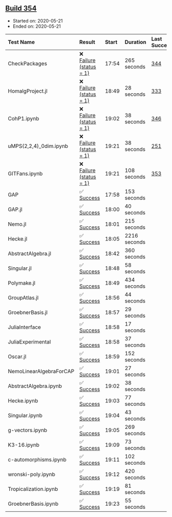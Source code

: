 ## [Build 354](https://oscarci.mathematik.uni-kl.de/job/oscar-julia-1.4/354/)

* Started on: 2020-05-21
* Ended on: 2020-05-21

| Test Name    | Result | Start | Duration | Last Success | First Failure |
|:-------------|:-------|:------|:---------|:-------------|:--------------|
| CheckPackages | ❌ [Failure (status = 1)](https://oscarci.mathematik.uni-kl.de/job/oscar-julia-1.4/354/artifact/logs/build-354/CheckPackages.log) | 17:54 | 265 seconds | [344](https://oscarci.mathematik.uni-kl.de/job/oscar-julia-1.4/344/) | [345](https://oscarci.mathematik.uni-kl.de/job/oscar-julia-1.4/345/) |
| HomalgProject.jl | ❌ [Failure (status = 1)](https://oscarci.mathematik.uni-kl.de/job/oscar-julia-1.4/354/artifact/logs/build-354/HomalgProject.jl.log) | 18:49 | 28 seconds | [333](https://oscarci.mathematik.uni-kl.de/job/oscar-julia-1.4/333/) | [334](https://oscarci.mathematik.uni-kl.de/job/oscar-julia-1.4/334/) |
| CohP1.ipynb | ❌ [Failure (status = 1)](https://oscarci.mathematik.uni-kl.de/job/oscar-julia-1.4/354/artifact/logs/build-354/CohP1.ipynb.log) | 19:02 | 38 seconds | [346](https://oscarci.mathematik.uni-kl.de/job/oscar-julia-1.4/346/) | [347](https://oscarci.mathematik.uni-kl.de/job/oscar-julia-1.4/347/) |
| uMPS(2,2,4)_0dim.ipynb | ❌ [Failure (status = 1)](https://oscarci.mathematik.uni-kl.de/job/oscar-julia-1.4/354/artifact/logs/build-354/uMPS-2-2-4-_0dim.ipynb.log) | 19:21 | 38 seconds | [251](https://oscarci.mathematik.uni-kl.de/job/oscar-julia-1.4/251/) | [252](https://oscarci.mathematik.uni-kl.de/job/oscar-julia-1.4/252/) |
| GITFans.ipynb | ❌ [Failure (status = 1)](https://oscarci.mathematik.uni-kl.de/job/oscar-julia-1.4/354/artifact/logs/build-354/GITFans.ipynb.log) | 19:21 | 108 seconds | [353](https://oscarci.mathematik.uni-kl.de/job/oscar-julia-1.4/353/) | [354](https://oscarci.mathematik.uni-kl.de/job/oscar-julia-1.4/354/) |
| GAP | ✅ [Success](https://oscarci.mathematik.uni-kl.de/job/oscar-julia-1.4/354/artifact/logs/build-354/GAP.log) | 17:58 | 153 seconds |  |  |
| GAP.jl | ✅ [Success](https://oscarci.mathematik.uni-kl.de/job/oscar-julia-1.4/354/artifact/logs/build-354/GAP.jl.log) | 18:00 | 40 seconds |  |  |
| Nemo.jl | ✅ [Success](https://oscarci.mathematik.uni-kl.de/job/oscar-julia-1.4/354/artifact/logs/build-354/Nemo.jl.log) | 18:01 | 215 seconds |  |  |
| Hecke.jl | ✅ [Success](https://oscarci.mathematik.uni-kl.de/job/oscar-julia-1.4/354/artifact/logs/build-354/Hecke.jl.log) | 18:05 | 2216 seconds |  |  |
| AbstractAlgebra.jl | ✅ [Success](https://oscarci.mathematik.uni-kl.de/job/oscar-julia-1.4/354/artifact/logs/build-354/AbstractAlgebra.jl.log) | 18:42 | 360 seconds |  |  |
| Singular.jl | ✅ [Success](https://oscarci.mathematik.uni-kl.de/job/oscar-julia-1.4/354/artifact/logs/build-354/Singular.jl.log) | 18:48 | 58 seconds |  |  |
| Polymake.jl | ✅ [Success](https://oscarci.mathematik.uni-kl.de/job/oscar-julia-1.4/354/artifact/logs/build-354/Polymake.jl.log) | 18:49 | 434 seconds |  |  |
| GroupAtlas.jl | ✅ [Success](https://oscarci.mathematik.uni-kl.de/job/oscar-julia-1.4/354/artifact/logs/build-354/GroupAtlas.jl.log) | 18:56 | 44 seconds |  |  |
| GroebnerBasis.jl | ✅ [Success](https://oscarci.mathematik.uni-kl.de/job/oscar-julia-1.4/354/artifact/logs/build-354/GroebnerBasis.jl.log) | 18:57 | 29 seconds |  |  |
| JuliaInterface | ✅ [Success](https://oscarci.mathematik.uni-kl.de/job/oscar-julia-1.4/354/artifact/logs/build-354/JuliaInterface.log) | 18:58 | 17 seconds |  |  |
| JuliaExperimental | ✅ [Success](https://oscarci.mathematik.uni-kl.de/job/oscar-julia-1.4/354/artifact/logs/build-354/JuliaExperimental.log) | 18:58 | 37 seconds |  |  |
| Oscar.jl | ✅ [Success](https://oscarci.mathematik.uni-kl.de/job/oscar-julia-1.4/354/artifact/logs/build-354/Oscar.jl.log) | 18:59 | 152 seconds |  |  |
| NemoLinearAlgebraForCAP | ✅ [Success](https://oscarci.mathematik.uni-kl.de/job/oscar-julia-1.4/354/artifact/logs/build-354/NemoLinearAlgebraForCAP.log) | 19:01 | 27 seconds |  |  |
| AbstractAlgebra.ipynb | ✅ [Success](https://oscarci.mathematik.uni-kl.de/job/oscar-julia-1.4/354/artifact/logs/build-354/AbstractAlgebra.ipynb.log) | 19:02 | 38 seconds |  |  |
| Hecke.ipynb | ✅ [Success](https://oscarci.mathematik.uni-kl.de/job/oscar-julia-1.4/354/artifact/logs/build-354/Hecke.ipynb.log) | 19:03 | 77 seconds |  |  |
| Singular.ipynb | ✅ [Success](https://oscarci.mathematik.uni-kl.de/job/oscar-julia-1.4/354/artifact/logs/build-354/Singular.ipynb.log) | 19:04 | 43 seconds |  |  |
| g-vectors.ipynb | ✅ [Success](https://oscarci.mathematik.uni-kl.de/job/oscar-julia-1.4/354/artifact/logs/build-354/g-vectors.ipynb.log) | 19:05 | 269 seconds |  |  |
| K3-16.ipynb | ✅ [Success](https://oscarci.mathematik.uni-kl.de/job/oscar-julia-1.4/354/artifact/logs/build-354/K3-16.ipynb.log) | 19:09 | 73 seconds |  |  |
| c-automorphisms.ipynb | ✅ [Success](https://oscarci.mathematik.uni-kl.de/job/oscar-julia-1.4/354/artifact/logs/build-354/c-automorphisms.ipynb.log) | 19:11 | 102 seconds |  |  |
| wronski-poly.ipynb | ✅ [Success](https://oscarci.mathematik.uni-kl.de/job/oscar-julia-1.4/354/artifact/logs/build-354/wronski-poly.ipynb.log) | 19:12 | 420 seconds |  |  |
| Tropicalization.ipynb | ✅ [Success](https://oscarci.mathematik.uni-kl.de/job/oscar-julia-1.4/354/artifact/logs/build-354/Tropicalization.ipynb.log) | 19:19 | 81 seconds |  |  |
| GroebnerBasis.ipynb | ✅ [Success](https://oscarci.mathematik.uni-kl.de/job/oscar-julia-1.4/354/artifact/logs/build-354/GroebnerBasis.ipynb.log) | 19:23 | 55 seconds |  |  |
